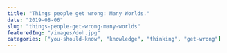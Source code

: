 ```yaml
---
title: "Things people get wrong: Many Worlds."
date: "2019-08-06"
slug: "things-people-get-wrong-many-worlds"
featuredImg: "/images/doh.jpg"
categories: ["you-should-know", "knowledge", "thinking", "get-wrong"]
---
```



